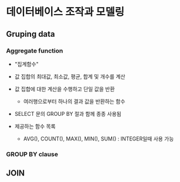 # 데이터베이스 조작과 모델링

## Gruping data

### Aggregate function

- "집계함수"

- 값 집합의 최대값, 최소값, 평균, 합계 및 개수를 계산

- 값 집합에 대한 계산을 수행하고 단일 값을 반환
  
  - 여러행으로부터 하나의 결과 값을 반환하는 함수

- SELECT 문의 GROUP BY 절과 함께 종종 사용됨

- 제공하는 함수 목록
  
  - AVG(), COUNT(), MAX(), MIN(), SUM() : INTEGER일때 사용 가능

### GROUP BY clause

## JOIN



